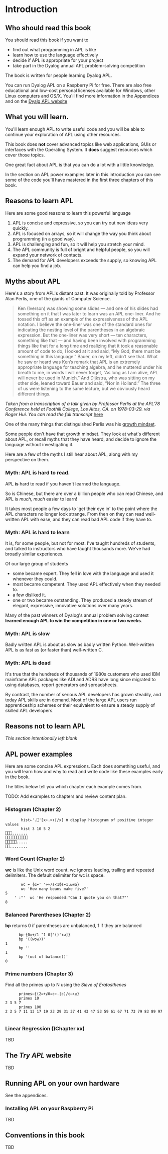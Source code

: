 # Introduction

## Who should read this book

You should read this book if you want to

* find out what programming in APL is like
* learn how to use the language effectively
* decide if APL is appropriate for your project
* take part in the Dyalog annual APL problem-solving competition

The book is written for people learning Dyalog APL.
 
You can run Dyalog APL on a Raspberry Pi for free. There are also free educational and low-cost personal licenses
available for Windows, other Linux computers and OS/X. You'll find more information in the Appendices and on the
[Dyalg APL website](http://www.dyalog.com/)

## What you will learn.

You'll learn enough APL to write useful code and you will be able to continue your exploration of APL
using other resources.

This book does **not** cover advanced topics like web applications, GUIs or interfaces with the Operating System.
It **does** suggest resources which cover those topics.

One great fact about APL is that you can do a lot with a little knowledge.

In the section on APL power examples later in this introduction you can see some of the code you'll have mastered
in the first three chapters of this book.


## Reasons to learn APL

Here are some good reasons to learn this powerful language

1. APL is concise and expressive, so you can try out new ideas very quickly.
1. APL is focused on arrays, so it will change the way you think about programming (in a good way).
1. APL is challenging and fun, so it will help you stretch your mind.
1. The APL community is full of bright and helpful people, so you will expand your network of contacts.
1. The demand for APL developers exceeds the supply, so knowing APL can help you find a job.

## Myths about APL

Here's a story from APL's distant past. It was originally told by Professor Alan Perlis,
one of the giants of Computer Science.

>Ken (Iverson) was showing some slides — and one of his slides had something on it that I was later to learn was an APL one-liner.
>And he tossed this off as an example of the expressiveness of the APL notation.
>I believe the one-liner was one of the standard ones for indicating the nesting level of the parentheses in an algebraic expression.
>But the one-liner was very short — ten characters, something like that — 
>and having been involved with programming things like that for a long time and realizing that it took a reasonable amount of code to do,
>I looked at it and said, “My God, there must be something in this language.”
>Bauer, on my left, didn’t see that. What he saw or heard was Ken’s remark that APL is an extremely appropriate language
>for teaching algebra, and he muttered under his breath to me, in words I will never forget,
>“As long as I am alive, APL will never be used in Munich.”
>And Dijkstra, who was sitting on my other side, leaned toward Bauer and said, “Nor in Holland.”
>The three of us were listening to the same lecture, but we obviously heard different things.

_Taken from a transcription of a talk given by Professor Perlis at the APL’78 Conference held at Foothill College,
Los Altos, CA. on 1978-03-29. via Roger Hui. You can read the full transcript_
[here](http://www.jsoftware.com/papers/perlis78.htm)

One of the many things that distinguished Perlis was his [growth mindset](http://mindsetonline.com/whatisit/about/).

Some people don't have that growth mindset. They look at what's different about APL,
or recall myths that they have heard, and decide to ignore the language without investigating it.

Here are a few of the myths I still hear about APL, along with my perspective on them.

### Myth: APL is hard to read.

APL **is** hard to read if you haven't learned the language.

So is Chinese, but there are over a billion people who can read Chinese,
and APL is _much, much_ easier to learn!

It takes most people a few days to 'get their eye in' to the point where the APL characters no longer look strange.
From then on they can read well-written APL with ease, and they can read bad APL code if they have to.

### Myth: APL is hard to learn

It  is, for some people, but not for most. I've taught hundreds of students, and talked to instructors who have taught
thousands more. We've had broadly similar experiences.

Of our large group of students

* some became expert. They fell in love with the language and used it whenever they could.
* most became competent. They used APL effectively when they needed to.
* a few disliked it.
* one or two became outstanding. They produced a steady stream of elegant, expressive, innovative solutions over many years.

Many of the past winners of Dyalog's annual problem solving contest **learned enough APL to win the competition in one
or two weeks**.

### Myth: APL is slow

Badly written APL is about as slow as badly written Python. Well-written APL is as fast as (or faster than) well-written C.

### Myth: APL is dead

It's true that the hundreds of thousands of 1980s customers who used IBM mainframe APL packages like ADI and ADRS have
long since migrated to using databases, report generators and spreadsheets.

By contrast, the number of serious APL developers has grown steadily, and today APL skills are in demand. Most of the large
APL users run apprenticeship schemes or their equivalent to ensure a steady supply of skilled APL developers.

## Reasons not to learn APL

_This section intentionally left blank_

## APL power examples

Here are some concise APL expressions. Each does something useful, and you will learn how and why to read and write
code like these examples early in the book.

The titles below tell you which chapter each example comes from.

TODO: Add examples to chapters and review content plan.

### Histogram (Chapter 2)

~~~~~~~~
       hist←'.⎕'[x∘.>⍳⌈/x] ⍝ display histogram of positive integer values
       hist 3 10 5 2
⎕⎕⎕.......
⎕⎕⎕⎕⎕⎕⎕⎕⎕⎕
⎕⎕⎕⎕⎕.....
⎕⎕........
~~~~~~~~

### Word Count (Chapter 2)

**wc** is like the Unix word count. wc ignores leading, trailing and repeated delimiters.
The default delimiter for wc is space.

~~~~~~~~
       wc ← {⍺←' '⋄+/s<1⌽s←1,⍵∊⍺}
       wc 'How many beans make five?'
5
    ' :"'  wc 'He responded:"Can I quote you on that?"'
8
~~~~~~~~

### Balanced Parentheses (Chapter 2)

**bp** returns 0 if parentheses are unbalanced, 1 if they are balanced

~~~~~~~~
      bp←{0=+/1 ¯1 0['()'⍳⍵]}
      bp '((wow))'
1 
      bp ''
1
      bp '(out of balance))'
0
~~~~~~~~

### Prime numbers (Chapter 3)

Find all the primes up to N using the _Sieve of Eratosthenes_

~~~~~~~~
      primes←{(2=+⌿0=c∘.|c)/c←⍳⍵}
      primes 10
2 3 5 7
      primes 100
2 3 5 7 11 13 17 19 23 29 31 37 41 43 47 53 59 61 67 71 73 79 83 89 97
      
~~~~~~~~

### Linear Regression ()Chapter xx)

TBD

## The _Try APL_ website

TBD

## Running APL on your own hardware

See the appendices.

### Installing APL on your Raspberry Pi

TBD


## Conventions in this book

TBD

